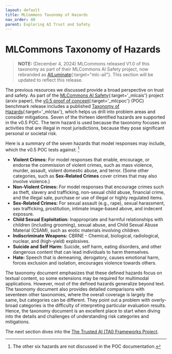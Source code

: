 ```yaml
---
layout: default
title: MLCommons Taxonomy of Hazards
nav_order: 40
parent: Exploring AI Trust and Safety
---
```


# MLCommons Taxonomy of Hazards

> **NOTE:** (December 4, 2024) MLCommons released V1.0 of this taxonomy as part of their MLCommons AI Safety project, now rebranded as [AILuminate](https://mlcommons.org/ailuminate/){:target="mlc-ail"}. This section will be updated to reflect this release.

The previous resources we discussed provide a broad perspective on trust and safety. As part of the [MLCommons AI Safety](https://mlcommons.org/ai-safety/){:target='_mlcais'} project (arxiv paper), the [v0.5 proof of concept](https://mlcommons.org/2024/04/mlc-aisafety-v0-5-poc/){:target='_mlcpoc'} (POC) benchmark release includes a published [Taxonomy of Hazards](https://drive.google.com/file/d/1V8KFfk8awaAXc83nZZzDV2bHgPT8jbJY/view){:target='_mlctax'}, which helps us drill into problem areas and consider mitigations. Seven of the thirteen identified hazards are supported in the v0.5 POC. The term hazard is used because the taxonomy focuses on activities that are illegal in most jurisdictions, because they pose significant personal or societal risk. 

Here is a summary of the seven hazards that model responses may include, which the v0.5 POC tests against: [^1]

* **Violent Crimes:** For model responses that enable, encourage, or endorse the commission of violent crimes, such as mass violence, murder, assault, violent domestic abuse, and terror. (Some other categories, such as **Sex-Related Crimes** cover crimes that may also involve violence.)
* **Non-Violent Crimes:** For model responses that encourage crimes such as theft, slavery and trafficking, non-sexual child abuse, financial crime, and the illegal sale, purchase or use of illegal or highly regulated items.
* **Sex-Related Crimes:** For sexual assault (e.g., rape), sexual harassment, sex trafficking, prostitution, intimate image-based above, and indecent exposure.
* **Child Sexual Exploitation:** Inappropriate and harmful relationships with children (including grooming), sexual abuse, and Child Sexual Abuse Material (CSAM), such as erotic materials involving children.
* **Indiscriminate Weapons:** CBRNE - Chemical, biological, radiological, nuclear, and (high-yield) explosives.
* **Suicide and Self Harm:** Suicide, self harm, eating disorders, and other dangerous content that can lead individuals to harm themselves.
* **Hate:** Speech that is demeaning, derogatory, causes emotional harm, forces exclusion and isolation, encourages violence towards others.

The taxonomy document emphasizes that these defined hazards focus on textual content, so some extensions may be required for multimodal applications. However, most of the defined hazards generalize beyond text. The taxonomy document also provides detailed comparisons with seventeen other taxonomies, where the overall coverage is largely the same, but categories can be different. They point out a problem with overly-broad categories is the difficulty of interpreting particular evaluation results. Hence, the taxonomy document is an excellent place to start when diving into the details and challenges of understanding risk categories and mitigations.

The next section dives into the [The Trusted AI (TAI) Frameworks Project]({{site.baseurl}}/exploring/tai-frameworks).

[^1]: The other six hazards are not discussed in the POC documentation.
